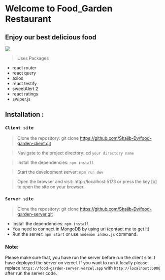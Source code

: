 <!-- @format -->

# Welcome to Food_Garden Restaurant

## Enjoy our best delicious food

<image src="https://i.ibb.co/zx6LsQ5/food-garden.png"/>

> Uses Packages

- react router
- react query
- axios
- react testify
- sweetAlert 2
- react ratings
- swiper.js

## Installation :

### `Client site`

> Clone the repository: git clone https://github.com/Shajib-Dv/food-garden-client.git

> Navigate to the project directory: cd `your directory name`

> Install the dependencies: `npm install`

> Start the development server: `npm run dev`

> Open the browser and visit: http://localhost:5173 or press the key [o] to open the site on your browser.

### `Server site`

> Clone the repository: git clone https://github.com/Shajib-Dv/food-garden-server.git

- Install the dependencies: `npm install`
- You need to connect in MongoDB by using uri (contact me to get it)
- Run the server: `npm start` or use `nodemon index.js` command.

### Note:

Please make sure that, you have run the server before run the client site. I have deployed the server on vercel. If you want to run it locally please replace `https://food-garden-server.vercel.app` with `http://localhost:5000` after run the server code.
